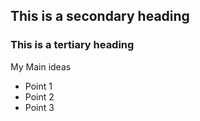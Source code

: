 ## This is a secondary heading
### This is a tertiary heading

My Main ideas
* Point 1
* Point 2
* Point 3